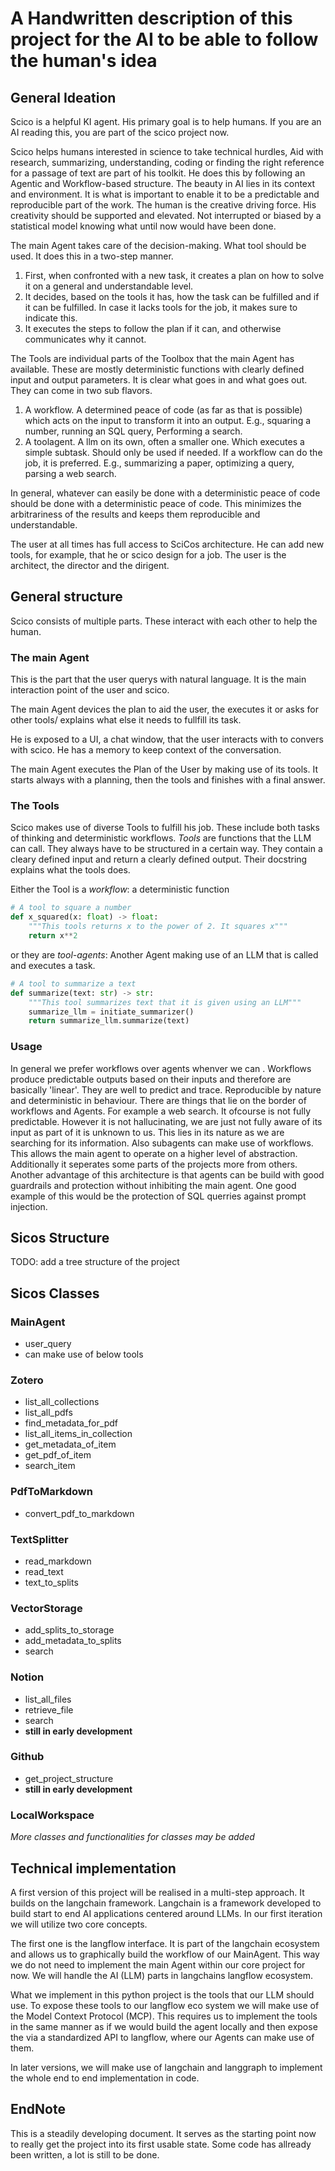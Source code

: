 # A Handwritten description of this project for the AI to be able to follow the human's idea

## General Ideation

Scico is a helpful KI agent. His primary goal is to help humans. If you are an AI reading this, you are part of the
scico project now.

Scico helps humans interested in science to take technical hurdles, Aid with research, summarizing, understanding,
coding or finding the right reference for a passage of text are part of his toolkit.
He does this by following an Agentic and Workflow-based structure. The beauty in AI lies in its context and environment.
It is what is important to enable it to be a predictable and reproducible part of the work.
The human is the creative driving force. His creativity should be supported and elevated. Not interrupted or biased by a
statistical model knowing what until now would have been done.

The main Agent takes care of the decision-making. What tool should be used. It does this in a two-step manner.

1. First, when confronted with a new task, it creates a plan on how to solve it on a general and understandable level.
2. It decides, based on the tools it has, how the task can be fulfilled and if it can be fulfilled. In case it lacks
   tools for the job, it makes sure to indicate this.
3. It executes the steps to follow the plan if it can, and otherwise communicates why it cannot.

The Tools are individual parts of the Toolbox that the main Agent has available. These are mostly deterministic
functions with clearly defined input and output parameters.
It is clear what goes in and what goes out. They can come in two sub flavors.

1. A workflow. A determined peace of code (as far as that is possible) which acts on the input to transform it into an
   output. E.g., squaring a number, running an SQL query, Performing a search.
2. A toolagent. A llm on its own, often a smaller one. Which executes a simple subtask. Should only be used if needed.
   If a workflow can do the job, it is preferred. E.g., summarizing a paper, optimizing a query, parsing a web search.

In general, whatever can easily be done with a deterministic peace of code should be done with a deterministic peace of
code. This minimizes the arbitrariness of the results and keeps them reproducible and understandable.

The user at all times has full access to SciCos architecture. He can add new tools, for example, that he or scico design for a job. The user is the architect, the director and the dirigent.


## General structure

Scico consists of multiple parts. These interact with each other to help the human.

### The main Agent
This is the part that the user querys with natural language. It is the main interaction point of the user and scico.

The main Agent devices the plan to aid the user, the executes it or asks for other tools/ explains what else it needs to fullfill its task.

He is exposed to a UI, a chat window, that the user interacts with to convers with scico. He has a memory to keep context of the conversation.

The main Agent executes the Plan of the User by making use of its tools. It starts always with a planning, then the tools and finishes with a final answer. 

### The Tools

Scico makes use of diverse Tools to fulfill his job. These include both tasks of thinking and deterministic workflows.
*Tools* are functions that the LLM can call. They always have to be structured in a certain way. They contain a cleary defined input and return a clearly defined output.
Their docstring explains what the tools does.

Either the Tool is a *workflow*: a deterministic function
```python
# A tool to square a number
def x_squared(x: float) -> float:
    """This tools returns x to the power of 2. It squares x"""
    return x**2
```

or they are *tool-agents*: Another Agent making use of an LLM that is called and executes a task. 
```python
# A tool to summarize a text
def summarize(text: str) -> str:
    """This tool summarizes text that it is given using an LLM"""
    summarize_llm = initiate_summarizer()
    return summarize_llm.summarize(text)
```

### Usage
In general we prefer workflows over agents whenver we can . Workflows produce predictable outputs based on their inputs and therefore are basically 'linear'. They are well to predict and trace. Reproducible by nature and deterministic in behaviour.
There are things that lie on the border of workflows and Agents. For example a web search. It ofcourse is not fully predictable. However it is not hallucinating, we are just not fully aware of its input as part of it is unknown to us. This lies in its nature as we are searching for its information.
Also subagents can make use of workflows. This allows the main agent to operate on a higher level of abstraction. Additionally it seperates some parts of the projects more from others. 
Another advantage of this architecture is that agents can be build with good guardrails and protection without inhibiting the main agent. One good example of this would be the protection of SQL querries against prompt injection.

## Sicos Structure
TODO: add a tree structure of the project

## Sicos Classes

### MainAgent
- user_query
- can make use of below tools

### Zotero
- list_all_collections
- list_all_pdfs
- find_metadata_for_pdf
- list_all_items_in_collection
- get_metadata_of_item
- get_pdf_of_item
- search_item

### PdfToMarkdown
- convert_pdf_to_markdown

### TextSplitter
- read_markdown
- read_text
- text_to_splits

### VectorStorage
- add_splits_to_storage
- add_metadata_to_splits
- search

### Notion
- list_all_files
- retrieve_file
- search
- **still in early development**

### Github
- get_project_structure
- **still in early development**

### LocalWorkspace

*More classes and functionalities for classes may be added*


## Technical implementation
A first version of this project will be realised in a multi-step approach. It builds on the langchain framework. Langchain is a framework developed to build start to end AI applications centered around LLMs.
In our first iteration we will utilize two core concepts.

The first one is the langflow interface. It is part of the langchain ecosystem and allows us to graphically build the workflow of our MainAgent. 
This way we do not need to implement the main Agent within our core project for now. We will handle the AI (LLM) parts in langchains langflow ecosystem.

What we implement in this python project is the tools that our LLM should use. To expose these tools to our langflow eco system we will make use of the Model Context Protocol (MCP).
This requires us to implement the tools in the same manner as if we would build the agent locally and then expose the via a standardized API to langflow, where our Agents can make use of them.

In later versions, we will make use of langchain and langgraph to implement the whole end to end implementation in code.

## EndNote
This is a steadily developing document. It serves as the starting point now to really get the project into its first usable state. Some code has allready been written, a lot is still to be done.









